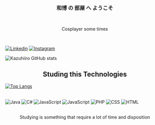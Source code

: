 <h3 align="center"> 和博 の 部屋 へ ようこそ</h3></br>
<p align="center">Cosplayer some times</p></br>

[![Linkedin](https://img.shields.io/badge/LinkedIn-0077B5?style=for-the-badge&logo=linkedin&logoColor=white)](https://www.linkedin.com/in/kazuhiro-kamo-91580719a/)
[![Instagram](https://img.shields.io/badge/Instagram-E4405F?style=for-the-badge&logo=instagram&logoColor=white)](https://www.instagram.com/cheshiiro/)

![Kazuhiiro GitHub stats](https://github-readme-stats.vercel.app/api?username=kazuhiiro&show_icons=true&theme=tokyonight)

<h2 align="center">Studing this Technologies</h2>

[![Top Langs](https://github-readme-stats.vercel.app/api/top-langs/?username=kazuhiiro&layout=donut&theme=tokyonight)](https://github.com/kazuhiiro/github-readme-stats)

<div style="display: inline_block"><br/>
    <img align="center" alt="Java" src="https://img.shields.io/badge/Java-ED8B00?style=for-the-badge&logo=openjdk&logoColor=white"/>
    <img align="center" alt="C#" src="https://img.shields.io/badge/C%23-239120?style=for-the-badge&logo=c-sharp&logoColor=white"/>
    <img align="center" alt="JavaScript" src="https://img.shields.io/badge/JavaScript-F7DF1E?style=for-the-badge&logo=javascript&logoColor=black"/>
    <img align="center" alt="JavaScript" src="https://img.shields.io/badge/Python-3776AB?style=for-the-badge&logo=python&logoColor=white"/>
    <img align="center" alt="PHP" src="https://img.shields.io/badge/PHP-777BB4?style=for-the-badge&logo=php&logoColor=white"/>
    <img align="center" alt="CSS" src="https://img.shields.io/badge/CSS-239120?&style=for-the-badge&logo=css3&logoColor=white"/>
    <img align="center" alt="HTML" src="https://img.shields.io/badge/HTML-239120?style=for-the-badge&logo=html5&logoColor=white"/>
</div></br>

<p align="center">Studying is something that require a lot of time and disposition</p>
